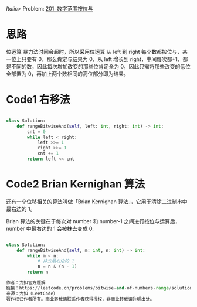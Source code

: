 _Italic_> Problem: [201. 数字范围按位与](https://leetcode.cn/problems/bitwise-and-of-numbers-range/description/)

# 思路

位运算
暴力法时间会超时，所以采用位运算
从 left 到 right 每个数都按位与，某一位上只要有 0，那么肯定与结果为 0，从 left 增长到 right，中间每次都+1，都是不同的数，因此每次增加改变的那些位肯定全为 0，因此只需将那些改变的低位全部置为 0，再加上两个数相同的高位部分即为结果。

# Code1 右移法

```Python

class Solution:
    def rangeBitwiseAnd(self, left: int, right: int) -> int:
        cnt = 0
        while left < right:
            left >>= 1
            right >>= 1
            cnt += 1
        return left << cnt

```

# Code2 Brian Kernighan 算法

还有一个位移相关的算法叫做「Brian Kernighan 算法」，它用于清除二进制串中最右边的 1。

Brian 算法的关键在于每次对 number 和 number-1 之间进行按位与运算后，number 中最右边的 1 会被抹去变成 0.

```Python

class Solution:
    def rangeBitwiseAnd(self, m: int, n: int) -> int:
        while m < n:
            # 抹去最右边的 1
            n = n & (n - 1)
        return n

作者：力扣官方题解
链接：https://leetcode.cn/problems/bitwise-and-of-numbers-range/solutions/384938/shu-zi-fan-wei-an-wei-yu-by-leetcode-solution/
来源：力扣（LeetCode）
著作权归作者所有。商业转载请联系作者获得授权，非商业转载请注明出处。
```
